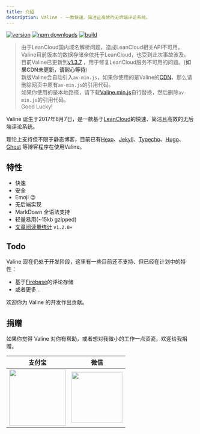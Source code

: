 ```yaml
---
title: 介绍
description: Valine - 一款快速、简洁且高效的无后端评论系统。
---
```

[![version](https://img.shields.io/github/release/xCss/Valine.svg?style=flat-square)](https://github.com/xCss/Valine/releases)
[![npm downloads](https://img.shields.io/npm/dm/valine.svg?style=flat-square)](https://www.npmjs.com/package/valine)
[![build](https://img.shields.io/circleci/project/github/xCss/Valine/master.svg?style=flat-square)](https://circleci.com/gh/xCss/Valine)

> 由于LeanCloud国内域名解析问题，造成LeanCloud相关API不可用。Valine目前版本的数据存储全依托于LeanCloud，也受到此次事故波及。  
> 目前Valine已更新到[v1.3.7](/changelog.html) ，用于修复LeanCloud服务不可用的问题。(**如果CDN未更新，请耐心等待**)  
> 新版Valine会自动引入`av-min.js`，如果你使用的是Valine的[CDN](/cdn.html)，那么请删除网页中原有`av-min.js`的引用代码。  
> 如果你使用的是本地路径，请下载[Valine.min.js](https://raw.githubusercontent.com/xCss/Valine/master/dist/Valine.min.js)自行替换，然后删除`av-min.js`的引用代码。  
> Good Lucky!

Valine 诞生于2017年8月7日，是一款基于[LeanCloud](https://leancloud.cn)的快速、简洁且高效的无后端评论系统。  

理论上支持但不限于静态博客，目前已有[Hexo](/hexo.html)、[Jekyll](/jekyll.html)、[Typecho](http://typecho.org/)、[Hugo](https://gohugo.io/)、[Ghost](https://ghost.org) 等博客程序在使用Valine。

## 特性

- 快速
- 安全
- Emoji 😉
- 无后端实现
- MarkDown 全语法支持
- 轻量易用(~15kb gzipped)
- [文章阅读量统计](/visitor.html) `v1.2.0+`

## Todo

Valine 现在仍处于开发阶段，这里有一些目前还不支持、但已经在计划中的特性：
- 基于[Firebase](https://firebase.google.com/)的评论存储
- 或者更多...

欢迎你为 Valine 的开发作出贡献。

## 捐赠
如果你觉得 Valine 对你有帮助，或者想对我微小的工作一点资瓷，欢迎给我捐赠。

| 支付宝 | 微信 | 
| :------: | :------: | 
| <img width="150" src="/images/alipay.png"> | <img width="135" src="/images/wechat.png"> |
